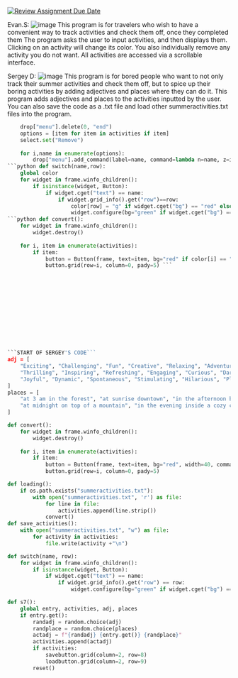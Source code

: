[![Review Assignment Due Date](https://classroom.github.com/assets/deadline-readme-button-22041afd0340ce965d47ae6ef1cefeee28c7c493a6346c4f15d667ab976d596c.svg)](https://classroom.github.com/a/DpCY8B3G)


Evan.S:
![image](https://github.com/user-attachments/assets/7f3bdef5-768b-4fa6-a77d-ed228a6a40ca)
This program is for travelers who wish to have a convenient way to track activities and check them off, once they completed them
The program asks the user to input activities, and then displays them.  Clicking on an activity will change its color.  You also individually remove any activity you do not want.  All activities are accessed via a scrollable interface.


Sergey D:
![image](https://github.com/user-attachments/assets/4e89b604-73fe-43cc-8a39-e6df24558b34)
This program is for bored people who want to not only track their summer activities and check them off, but to spice up their boring activities by adding adjectives and places where they can do it. This program adds adjectives and places to the activities inputted by the user. You can also save the code as a .txt file and load other summeractivities.txt files into the program. 



```python def dlear():
    drop["menu"].delete(0, "end")
    options = [item for item in activities if item]
    select.set("Remove")
    
    for i,name in enumerate(options):
        drop["menu"].add_command(label=name, command=lambda n=name, z=i: clear(n,z)) ```
```python def switch(name,row):
    global color
    for widget in frame.winfo_children():
        if isinstance(widget, Button):  
            if widget.cget("text") == name:
                if widget.grid_info().get("row")==row:
                    color[row] = "g" if widget.cget("bg") == "red" else "r"
                    widget.configure(bg="green" if widget.cget("bg") == "red" else "red")  ```
```python def convert():
    for widget in frame.winfo_children():
        widget.destroy() 
    
    for i, item in enumerate(activities):
        if item:
            button = Button(frame, text=item, bg="red" if color[i] == "r" else "green", width=20, command=lambda k=item, g=i: switch(k,g))
            button.grid(row=i, column=0, pady=5) ```













```START OF SERGEY'S CODE```
adj = [
    "Exciting", "Challenging", "Fun", "Creative", "Relaxing", "Adventurous", "Mysterious", "Energetic",
    "Thrilling", "Inspiring", "Refreshing", "Engaging", "Curious", "Daring", "Lively", "Vibrant",
    "Joyful", "Dynamic", "Spontaneous", "Stimulating", "Hilarious", "Playful", "Unique", "Motivating"
]
places = [
    "at 3 am in the forest", "at sunrise downtown", "in the afternoon by the seaside",
    "at midnight on top of a mountain", "in the evening inside a cozy café", "at noon at a bustling market"
]

def convert():
    for widget in frame.winfo_children():
        widget.destroy()
    
    for i, item in enumerate(activities):
        if item:
            button = Button(frame, text=item, bg="red", width=40, command=lambda k=item, g=i: switch(k, g))
            button.grid(row=i, column=0, pady=5)

def loading():
    if os.path.exists("summeractivities.txt"):
        with open("summeractivities.txt", 'r') as file:
            for line in file:
                activities.append(line.strip())
            convert()
def save_activities():
    with open("summeractivities.txt", "w") as file:
        for activity in activities:
            file.write(activity +"\n")

def switch(name, row):
    for widget in frame.winfo_children():
        if isinstance(widget, Button):
            if widget.cget("text") == name:
                if widget.grid_info().get("row") == row:
                    widget.configure(bg="green" if widget.cget("bg") == "red" else "red")

def s7():
    global entry, activities, adj, places
    if entry.get():
        randadj = random.choice(adj)
        randplace = random.choice(places)
        actadj = f"{randadj} {entry.get()} {randplace}"
        activities.append(actadj)
        if activities:
            savebutton.grid(column=2, row=8)
            loadbutton.grid(column=2, row=9)
        reset()
